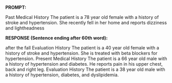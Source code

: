 **PROMPT:**

Past Medical History The patient is a 78 year old female with a history of stroke and hypertension. She recently fell in her home and reports dizziness and lightheadness

**RESPONSE (Sentence ending after 60th word):**

after the fall  Evaluation History The patient is a 40 year old female with a history of stroke and hypertension. She is treated with beta blockers for hypertension. Present Medical History The patient is a 66 year old male with a history of hypertension and diabetes. He reports pain in his upper chest, back and right leg. Evaluation History The patient is a 38 year old male with a history of hypertension, diabetes, and dyslipidemia. 